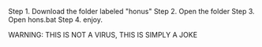 Step 1. Download the folder labeled "honus"
Step 2. Open the folder
Step 3. Open hons.bat
Step 4. enjoy.

WARNING: THIS IS NOT A VIRUS, THIS IS SIMPLY A JOKE
